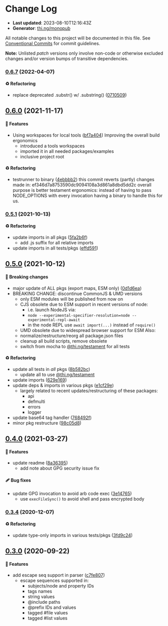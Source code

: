 # Change Log

- **Last updated**: 2023-08-10T12:16:43Z
- **Generator**: [thi.ng/monopub](https://thi.ng/monopub)

All notable changes to this project will be documented in this file.
See [Conventional Commits](https://conventionalcommits.org/) for commit guidelines.

**Note:** Unlisted _patch_ versions only involve non-code or otherwise excluded changes
and/or version bumps of transitive dependencies.

### [0.6.7](https://github.com/thi-ng/umbrella/tree/@thi.ng/egf@0.6.7) (2022-04-07)

#### ♻️ Refactoring

- replace deprecated .substr() w/ .substring() ([0710509](https://github.com/thi-ng/umbrella/commit/0710509))

## [0.6.0](https://github.com/thi-ng/umbrella/tree/@thi.ng/egf@0.6.0) (2021-11-17)

#### 🚀 Features

- Using workspaces for local tools ([bf7a404](https://github.com/thi-ng/umbrella/commit/bf7a404))
  Improving the overall build ergonomics
  - introduced a tools workspaces
  - imported it in all needed packages/examples
  - inclusive project root

#### ♻️ Refactoring

- testrunner to binary ([4ebbbb2](https://github.com/thi-ng/umbrella/commit/4ebbbb2))
  this commit reverts (partly) changes made in:
  ef346d7a8753590dc9094108a3d861a8dbd5dd2c
  overall purpose is better testament ergonomics:
  instead of having to pass NODE_OPTIONS with every invocation
  having a binary to handle this for us.

### [0.5.1](https://github.com/thi-ng/umbrella/tree/@thi.ng/egf@0.5.1) (2021-10-13)

#### ♻️ Refactoring

- update imports in all pkgs ([5fa2b6f](https://github.com/thi-ng/umbrella/commit/5fa2b6f))
  - add .js suffix for all relative imports
- update imports in all tests/pkgs ([effd591](https://github.com/thi-ng/umbrella/commit/effd591))

## [0.5.0](https://github.com/thi-ng/umbrella/tree/@thi.ng/egf@0.5.0) (2021-10-12)

#### 🛑 Breaking changes

- major update of ALL pkgs (export maps, ESM only) ([0d1d6ea](https://github.com/thi-ng/umbrella/commit/0d1d6ea))
- BREAKING CHANGE: discontinue CommonJS & UMD versions
  - only ESM modules will be published from now on
  - CJS obsolete due to ESM support in recent versions of node:
    - i.e. launch NodeJS via:
    - `node --experimental-specifier-resolution=node --experimental-repl-await`
    - in the node REPL use `await import(...)` instead of `require()`
  - UMD obsolete due to widespread browser support for ESM
  Also:
  - normalize/restructure/reorg all package.json files
  - cleanup all build scripts, remove obsolete
  - switch from mocha to [@thi.ng/testament](https://github.com/thi-ng/umbrella/tree/main/packages/testament) for all tests

#### ♻️ Refactoring

- update all tests in _all_ pkgs ([8b582bc](https://github.com/thi-ng/umbrella/commit/8b582bc))
  - update all to use [@thi.ng/testament](https://github.com/thi-ng/umbrella/tree/main/packages/testament)
- update imports ([629e169](https://github.com/thi-ng/umbrella/commit/629e169))
- update deps & imports in various pkgs ([e1cf29e](https://github.com/thi-ng/umbrella/commit/e1cf29e))
  - largely related to recent updates/restructuring of these packages:
    - api
    - defmulti
    - errors
    - logger
- update base64 tag handler ([768492f](https://github.com/thi-ng/umbrella/commit/768492f))
- minor pkg restructure ([98c05d8](https://github.com/thi-ng/umbrella/commit/98c05d8))

## [0.4.0](https://github.com/thi-ng/umbrella/tree/@thi.ng/egf@0.4.0) (2021-03-27)

#### 🚀 Features

- update readme ([8a36395](https://github.com/thi-ng/umbrella/commit/8a36395))
  - add note about GPG security issue fix

#### 🩹 Bug fixes

- update GPG invocation to avoid arb code exec ([3e14765](https://github.com/thi-ng/umbrella/commit/3e14765))
  - use `execFileSync()` to avoid shell and pass encrypted body

### [0.3.4](https://github.com/thi-ng/umbrella/tree/@thi.ng/egf@0.3.4) (2020-12-07)

#### ♻️ Refactoring

- update type-only imports in various tests/pkgs ([3fd9c24](https://github.com/thi-ng/umbrella/commit/3fd9c24))

## [0.3.0](https://github.com/thi-ng/umbrella/tree/@thi.ng/egf@0.3.0) (2020-09-22)

#### 🚀 Features

- add escape seq support in parser ([c7fe807](https://github.com/thi-ng/umbrella/commit/c7fe807))
  - escape sequences supported in:
    - subjects/node and property IDs
    - tags names
    - string values
    - @include paths
    - @prefix IDs and values
    - tagged #file values
    - tagged #list values
